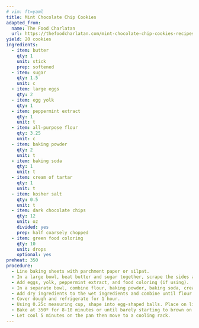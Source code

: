 ```yaml
---
# vim: ft=yaml
title: Mint Chocolate Chip Cookies
adapted_from:
  name: The Food Charlatan
  url: https://thefoodcharlatan.com/mint-chocolate-chip-cookies-recipes/
yield: 20 cookies
ingredients:
  - item: butter
    qty: 1
    unit: stick
    prep: softened
  - item: sugar
    qty: 1.5
    unit: c
  - item: large eggs
    qty: 2
  - item: egg yolk
    qty: 1
  - item: peppermint extract
    qty: 1
    unit: t
  - item: all-purpose flour
    qty: 3.25
    unit: c
  - item: baking powder
    qty: 2
    unit: t
  - item: baking soda
    qty: 1
    unit: t
  - item: cream of tartar
    qty: 1
    unit: t
  - item: kosher salt
    qty: 0.5
    unit: t
  - item: dark chocolate chips
    qty: 12
    unit: oz
    divided: yes
    prep: half coarsely chopped
  - item: green food coloring
    qty: 10
    unit: drops
    optional: yes
preheat: 350
procedure:
  - Line baking sheets with parchment paper or silpat.
  - In a large bowl, beat butter and sugar together, scrape the sides and bottom of the bowl, and beat on medium until light and fluffy, about 2 minutes.
  - Add eggs, yolk, peppermint extract, and food coloring (if using).
  - In a separate bowl, combine flour, baking powder, baking soda, cream of tartar, and salt.
  - Add dry ingredients to the wet ingredients and combine until flour is not quite incorporated.
  - Cover dough and refrigerate for 1 hour.
  - Using 0.25c measuring cup, shape into egg-shaped balls. Place on lined baking sheets the tall way
  - Bake at 350º for 8-10 minutes or until barely starting to brown on the edges.
  - Let cool 5 minutes on the pan then move to a cooling rack.
--- 
```

